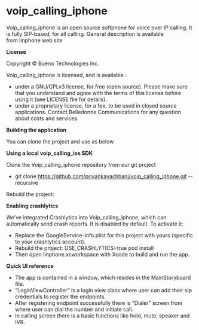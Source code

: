 # voip_calling_iphone

Voip_calling_iphone is an open source softphone for voice over IP calling. It is fully SIP-based, for all calling. General description is available from linphone web site

**License**

Copyright © Bueno Technologies Inc.

Voip_calling_iphone is licensed, and is available :

- under a GNU/GPLv3 license, for free (open source). Please make sure that you understand and agree with the terms of this license before using it (see LICENSE file for details).
- under a proprietary license, for a fee, to be used in closed source applications. Contact Belledonne Communications for any question about costs and services.
	
 
**Building the application**

You can clone the project and use as below

**Using a local voip_calling_ios SDK**

 Clone the Voip_calling_iphone repository from our git project
  
  - git clone https://github.com/priyankavachhani/voip_calling_iphone.git --recursive
   
 Rebuild the project: 
  
  
**Enabling crashlytics**

We've integrated Crashlytics into Voip_calling_iphone, which can automatically send crash reports. It is disabled by default. To activate it:

-	Replace the GoogleService-Info.plist for this project with yours (specific to your crashlytics account).
-	Rebuild the project:
    USE_CRASHLYTICS=true pod install
-	Then open linphone.xcworkspace with Xcode to build and run the app.

 **Quick UI reference**
 
-	The app is contained in a window, which resides in the MainStoryboard file.
-	“LoginViewController” is a login view class where user can add their sip credentials to register the endpoints.
-	After registering endpoint successfully there is “Dialer” screen from where user can dial the number and initiate call.
-	In calling screen there is a basic functions like hold, mute, speaker and IVR.
